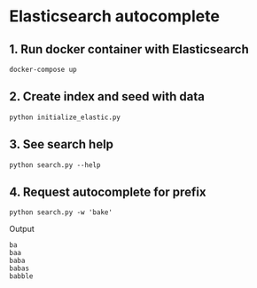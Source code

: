 # Elasticsearch autocomplete 
 
## 1. Run docker container with Elasticsearch 
`docker-compose up` 
 
## 2. Create index and seed with data 
`python initialize_elastic.py` 
 
## 3. See search help 
`python search.py --help`

 
## 4. Request autocomplete for prefix 
 `python search.py -w 'bake'` 
 
Output 
```
ba
baa
baba
babas
babble
``` 
 